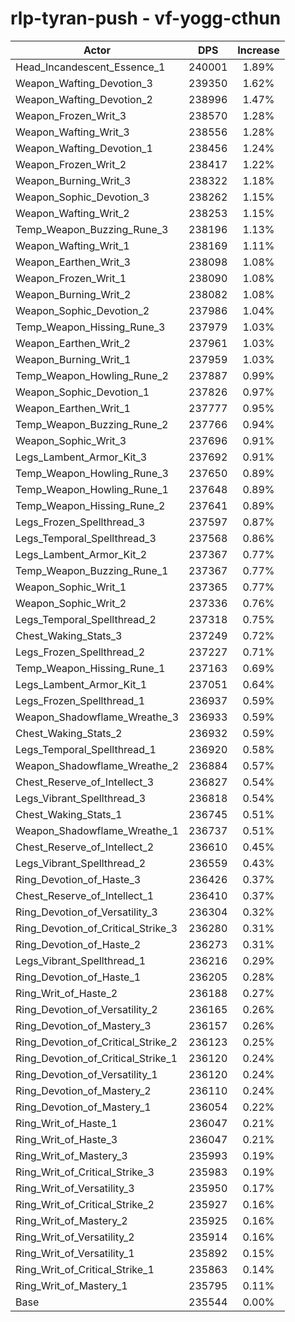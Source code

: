 # rlp-tyran-push - vf-yogg-cthun
| Actor | DPS | Increase |
|---|:---:|:---:|
|Head_Incandescent_Essence_1|240001|1.89%|
|Weapon_Wafting_Devotion_3|239350|1.62%|
|Weapon_Wafting_Devotion_2|238996|1.47%|
|Weapon_Frozen_Writ_3|238570|1.28%|
|Weapon_Wafting_Writ_3|238556|1.28%|
|Weapon_Wafting_Devotion_1|238456|1.24%|
|Weapon_Frozen_Writ_2|238417|1.22%|
|Weapon_Burning_Writ_3|238322|1.18%|
|Weapon_Sophic_Devotion_3|238262|1.15%|
|Weapon_Wafting_Writ_2|238253|1.15%|
|Temp_Weapon_Buzzing_Rune_3|238196|1.13%|
|Weapon_Wafting_Writ_1|238169|1.11%|
|Weapon_Earthen_Writ_3|238098|1.08%|
|Weapon_Frozen_Writ_1|238090|1.08%|
|Weapon_Burning_Writ_2|238082|1.08%|
|Weapon_Sophic_Devotion_2|237986|1.04%|
|Temp_Weapon_Hissing_Rune_3|237979|1.03%|
|Weapon_Earthen_Writ_2|237961|1.03%|
|Weapon_Burning_Writ_1|237959|1.03%|
|Temp_Weapon_Howling_Rune_2|237887|0.99%|
|Weapon_Sophic_Devotion_1|237826|0.97%|
|Weapon_Earthen_Writ_1|237777|0.95%|
|Temp_Weapon_Buzzing_Rune_2|237766|0.94%|
|Weapon_Sophic_Writ_3|237696|0.91%|
|Legs_Lambent_Armor_Kit_3|237692|0.91%|
|Temp_Weapon_Howling_Rune_3|237650|0.89%|
|Temp_Weapon_Howling_Rune_1|237648|0.89%|
|Temp_Weapon_Hissing_Rune_2|237641|0.89%|
|Legs_Frozen_Spellthread_3|237597|0.87%|
|Legs_Temporal_Spellthread_3|237568|0.86%|
|Legs_Lambent_Armor_Kit_2|237367|0.77%|
|Temp_Weapon_Buzzing_Rune_1|237367|0.77%|
|Weapon_Sophic_Writ_1|237365|0.77%|
|Weapon_Sophic_Writ_2|237336|0.76%|
|Legs_Temporal_Spellthread_2|237318|0.75%|
|Chest_Waking_Stats_3|237249|0.72%|
|Legs_Frozen_Spellthread_2|237227|0.71%|
|Temp_Weapon_Hissing_Rune_1|237163|0.69%|
|Legs_Lambent_Armor_Kit_1|237051|0.64%|
|Legs_Frozen_Spellthread_1|236937|0.59%|
|Weapon_Shadowflame_Wreathe_3|236933|0.59%|
|Chest_Waking_Stats_2|236932|0.59%|
|Legs_Temporal_Spellthread_1|236920|0.58%|
|Weapon_Shadowflame_Wreathe_2|236884|0.57%|
|Chest_Reserve_of_Intellect_3|236827|0.54%|
|Legs_Vibrant_Spellthread_3|236818|0.54%|
|Chest_Waking_Stats_1|236745|0.51%|
|Weapon_Shadowflame_Wreathe_1|236737|0.51%|
|Chest_Reserve_of_Intellect_2|236610|0.45%|
|Legs_Vibrant_Spellthread_2|236559|0.43%|
|Ring_Devotion_of_Haste_3|236426|0.37%|
|Chest_Reserve_of_Intellect_1|236410|0.37%|
|Ring_Devotion_of_Versatility_3|236304|0.32%|
|Ring_Devotion_of_Critical_Strike_3|236280|0.31%|
|Ring_Devotion_of_Haste_2|236273|0.31%|
|Legs_Vibrant_Spellthread_1|236216|0.29%|
|Ring_Devotion_of_Haste_1|236205|0.28%|
|Ring_Writ_of_Haste_2|236188|0.27%|
|Ring_Devotion_of_Versatility_2|236165|0.26%|
|Ring_Devotion_of_Mastery_3|236157|0.26%|
|Ring_Devotion_of_Critical_Strike_2|236123|0.25%|
|Ring_Devotion_of_Critical_Strike_1|236120|0.24%|
|Ring_Devotion_of_Versatility_1|236120|0.24%|
|Ring_Devotion_of_Mastery_2|236110|0.24%|
|Ring_Devotion_of_Mastery_1|236054|0.22%|
|Ring_Writ_of_Haste_1|236047|0.21%|
|Ring_Writ_of_Haste_3|236047|0.21%|
|Ring_Writ_of_Mastery_3|235993|0.19%|
|Ring_Writ_of_Critical_Strike_3|235983|0.19%|
|Ring_Writ_of_Versatility_3|235950|0.17%|
|Ring_Writ_of_Critical_Strike_2|235927|0.16%|
|Ring_Writ_of_Mastery_2|235925|0.16%|
|Ring_Writ_of_Versatility_2|235914|0.16%|
|Ring_Writ_of_Versatility_1|235892|0.15%|
|Ring_Writ_of_Critical_Strike_1|235863|0.14%|
|Ring_Writ_of_Mastery_1|235795|0.11%|
|Base|235544|0.00%|
